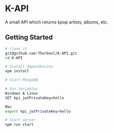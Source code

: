 # K-API
A small API which returns kpop artists, albums, etc.

Getting Started
---------------

```sh
# clone it
git@github.com:Thorbenl/K-API.git
cd K-API

# Install dependencies
npm install

# Start MongoDB

# Env Variables
Windows & Linux
SET kpi_jwtPrivateKey=hello

Mac
export kpi_jwtPrivateKey=hello

# Start server
npm run start
